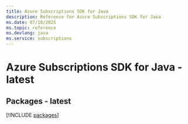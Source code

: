 ```yaml
---
title: Azure Subscriptions SDK for Java
description: Reference for Azure Subscriptions SDK for Java
ms.date: 07/10/2025
ms.topic: reference
ms.devlang: java
ms.service: subscriptions
---
```

# Azure Subscriptions SDK for Java - latest
## Packages - latest
[!INCLUDE [packages](subscriptions-index.md)]